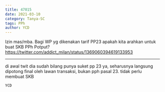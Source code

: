 ```yaml
---
title: 47015
date: 2021-03-10
category: Tanya-SC
tags: PPh
author: YCD
---
```


Izin mas/mba. Bagi WP yg dikenakan tarif PP23 apakah kita arahkan untuk buat SKB PPh Potput? https://twitter.com/addict_milan/status/1369060394619133953

---

di awal twit dia sudah bilang punya suket pp 23 ya, seharusnya langsung dipotong final oleh lawan transaksi, bukan pph pasal 23. tidak perlu membuat SKB

`YCD`

